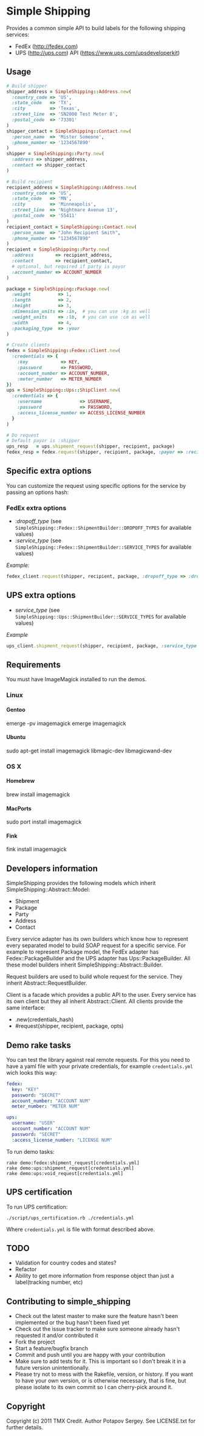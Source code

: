 # Simple Shipping

Provides a common simple API to build labels for the following shipping services:

* FedEx (http://fedex.com)
* UPS (http://ups.com) API (https://www.ups.com/upsdeveloperkit)

## Usage
```ruby
# Build shipper
shipper_address = SimpleShipping::Address.new(
  :country_code => 'US',
  :state_code   => 'TX',
  :city         => 'Texas',
  :street_line  => 'SN2000 Test Meter 8',
  :postal_code  => '73301'
)
shipper_contact = SimpleShipping::Contact.new(
  :person_name  => 'Mister Someone',
  :phone_number => '1234567890'
)
shipper = SimpleShipping::Party.new(
  :address => shipper_address,
  :contact => shipper_contact
)

# Build recipient
recipient_address = SimpleShipping::Address.new(
  :country_code => 'US',
  :state_code   => 'MN',
  :city         => 'Minneapolis',
  :street_line  => 'Nightmare Avenue 13',
  :postal_code  => '55411'
)
recipient_contact = SimpleShipping::Contact.new(
  :person_name  => "John Recipient Smith",
  :phone_number => "1234567890"
)
recipient = SimpleShipping::Party.new(
  :address        => recipient_address,
  :contact        => recipient_contact,
  # optional, but required if party is payor
  :account_number => ACCOUNT_NUMBER
)

package = SimpleShipping::Package.new(
  :weight          => 1,
  :length          => 2,
  :height          => 3,
  :dimension_units => :in,  # you can use :kg as well
  :weight_units    => :lb,  # you can use :cm as well
  :width           => 4,
  :packaging_type  => :your
)

# Create clients
fedex = SimpleShipping::Fedex::Client.new(
  :credentials => {
    :key            => KEY,
    :password       => PASSWORD,
    :account_number => ACCOUNT_NUMBER,
    :meter_number   => METER_NUMBER
})
ups = SimpleShipping::Ups::ShipClient.new(
  :credentials => {
    :username              => USERNAME,
    :password              => PASSWORD,
    :access_license_number => ACCESS_LICENSE_NUMBER
  }
)

# Do request
# Default payor is :shipper
ups_resp   = ups.shipment_request(shipper, recipient, package)
fedex_resp = fedex.request(shipper, recipient, package, :payor => :recipient)
```

## Specific extra options
You can customize the request using specific options for the service by passing an options hash:

### FedEx extra options
* *:dropoff_type* (see `SimpleShipping::Fedex::ShipmentBuilder::DROPOFF_TYPES` for available values)
* *:service_type* (see `SimpleShipping::Fedex::ShipmentBuilder::SERVICE_TYPES` for available values)

*Example:*
```ruby
fedex_client.request(shipper, recipient, package, :dropoff_type => :drop_box)
```

## UPS extra options
* *service_type* (see `SimpleShipping::Ups::ShipmentBuilder::SERVICE_TYPES` for available values)

*Example*
```ruby
ups_client.shipment_request(shipper, recipient, package, :service_type => :express)
```

## Requirements

You must have ImageMagick installed to run the demos.

### Linux
#### Gentoo

  emerge -pv imagemagick
  emerge imagemagick

#### Ubuntu

  sudo apt-get install imagemagick libmagic-dev libmagicwand-dev

### OS X

#### Homebrew

  brew install imagemagick

#### MacPorts

  sudo port install imagemagick

#### Fink

  fink install imagemagick

## Developers information

SimpleShipping provides the following models which inherit SimpleShipping::Abstract::Model:
* Shipment
* Package
* Party
* Address
* Contact

Every service adapter has its own builders which know how to represent every
separated model to build SOAP request for a specific service. For example to represent
Package model, the FedEx adapter has Fedex::PackageBuilder and the UPS adapter has
Ups::PackageBuilder. All these model builders inherit SimpleShipping::Abstract::Builder.

Request builders are used to build whole request for the service. They inherit
Abstract::RequestBuilder.

Client is a facade which provides a public API to the user.
Every service has its own client but they all inherit Abstract::Client.
All clients provide the same interface:
* .new(credentials_hash)
* #request(shipper, recipient, package, opts)


## Demo rake tasks

You can test the library against real remote requests.
For this you need to have a yaml file with your private
credentials, for example `credentials.yml` wich looks this way:

```yaml
fedex:
  key: "KEY"
  password: "SECRET"
  account_number: "ACCOUNT NUM"
  meter_number: "METER NUM"

ups:
  username: "USER"
  account_number: "ACCOUNT NUM"
  password: "SECRET"
  :access_license_number: "LICENSE NUM"
```

To run demo tasks:
```
rake demo:fedex:shipment_request[credentials.yml]
rake demo:ups:shipment_request[credentials.yml]
rake demo:ups:void_request[credentials.yml]
```

## UPS certification

To run UPS certification:

```
./script/ups_certification.rb ./credentials.yml
```

Where `credentials.yml` is file with format described above.

## TODO

* Validation for country codes and states?
* Refactor
* Ability to get more information from response object than just a label(tracking number, etc)

## Contributing to simple_shipping

* Check out the latest master to make sure the feature hasn't been implemented or the bug hasn't been fixed yet
* Check out the issue tracker to make sure someone already hasn't requested it and/or contributed it
* Fork the project
* Start a feature/bugfix branch
* Commit and push until you are happy with your contribution
* Make sure to add tests for it. This is important so I don't break it in a future version unintentionally.
* Please try not to mess with the Rakefile, version, or history. If you want to have your own version, or is otherwise necessary, that is fine, but please isolate to its own commit so I can cherry-pick around it.

## Copyright

Copyright (c) 2011 TMX Credit. Author Potapov Sergey. See LICENSE.txt for further details.
